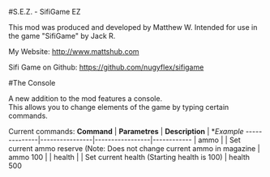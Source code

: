 #S.E.Z. - SifiGame EZ
	
This mod was produced and developed by Matthew W.
Intended for use in the game "SifiGame" by Jack R.

My Website: http://www.mattshub.com

Sifi Game on Github: https://github.com/nugyflex/sifigame

#The Console

A new addition to the mod features a console.  
This allows you to change elements of the game by typing certain commands.

Current commands:
**Command** | **Parametres** | **Description** | **Example* 
--------------|----------------|-----------------|------------
| ammo | *<number>* | Set current ammo reserve (Note: Does not change current ammo in magazine | ammo 100 |
| health | *<number>* | Set current health (Starting health is 100) | health 500


